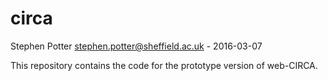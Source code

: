 # circa
Stephen Potter stephen.potter@sheffield.ac.uk - 2016-03-07

This repository contains the code for the prototype version of web-CIRCA.

